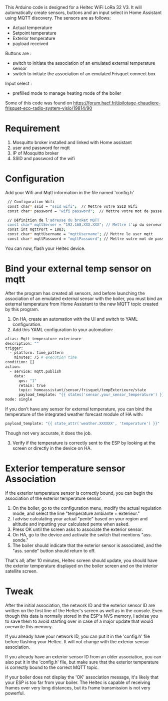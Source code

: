 This Arduino code is designed for a Heltec WiFi LoRa 32 V3. It will automatically create sensors, buttons and an input select in Home Assistant using MQTT discovery. The sensors are as follows:

- Actual temperature
- Setpoint temperature
- Exterior temperature
- payload received
  
Buttons are :

- switch to initiate the association of an emulated external temperature sensor
- switch to initiate the association of an emulated Frisquet connect box

Input select :

- prefilled mode to manage heating mode of the boiler

Some of this code was found on https://forum.hacf.fr/t/pilotage-chaudiere-frisquet-eco-radio-system-visio/19814/90
 
# Requirement

1. Mosquitto broker installed and linked with Home assistant
2. user and password for mqtt 
3. IP of Mosquitto broker
4. SSID and password of the wifi

# Configuration

Add your Wifi and Mqtt information in the file named 'config.h'
```bash
 // Configuration Wifi
 const char* ssid = "ssid wifi";  // Mettre votre SSID Wifi
 const char* password = "wifi password";  // Mettre votre mot de passe Wifi

 // Définition de l'adresse du broket MQTT
 const char* mqttServer = "192.168.XXX.XXX"; // Mettre l'ip du serveur mqtt
 const int mqttPort = 1883;
 const char* mqttUsername = "mqttUsername"; // Mettre le user mqtt
 const char* mqttPassword = "mqttPassword"; // Mettre votre mot de passe mqtt
```
You can now, flash your Heltec device.

# Bind your external temp sensor on mqtt

After the program has created all sensors, and before launching the association of an emulated external sensor with the boiler, you must bind an external temperature from Home Assistant to the new MQTT topic created by this program.

1. On HA, create an automation with the UI and switch to YAML configuration.
2. Add this YAML configuration to your automation:
```bash
alias: Mqtt temperature exterieure
description: ""
trigger:
  - platform: time_pattern
    minutes: /5 # execution time
condition: []
action:
  - service: mqtt.publish
    data:
      qos: "1"
      retain: true
      topic: homeassistant/sensor/frisquet/tempExterieure/state
      payload_template: "{{ states('sensor.your_sensor_temperature') }}" # add the sensor name
mode: single
```
If you don't have any sensor for external temperature, you can bind the temperature of the integrated weather forecast module of HA with:
```bash
payload_template: "{{ state_attr('weather.XXXXXX', 'temperature') }}"
```
Though not very accurate, it does the job.

3. Verify if the temperature is correctly sent to the ESP by looking at the screen or directly in the device on HA.

# Exterior temperature sensor Association

If the exterior temperature sensor is correctly bound, you can begin the association of the exterior temperature sensor.

1. On the boiler, go to the configuration menu, modify the actual regulation mode, and select the line "temperature ambiante + exterieur."
2. I advise calculating your actual "pente" based on your region and altitude and inputting your calculated pente when asked.
3. Press OK until the screen asks to associate the exterior sensor.
4. On HA, go to the device and activate the switch that mentions "ass. sonde."
5. The boiler should indicate that the exterior sensor is associated, and the "ass. sonde" button should return to off.

That's all; after 10 minutes, Heltec screen should update, you should have the exterior temperature displayed on the boiler screen and on the interior satellite screen.

# Tweak
After the initial association, the network ID and the exterior sensor ID are written on the first line of the Heltec's screen as well as in the console. Even though this data is normally stored in the ESP's NVS memory, I advise you to save them to avoid starting over in case of a major update that would overwrite this memory.

If you already have your network ID, you can put it in the 'config.h' file before flashing your Heltec. It will not change with the exterior sensor association.

If you already have an exterior sensor ID from an older association, you can also put it in the 'config.h' file, but make sure that the exterior temperature is correctly bound to the correct MQTT topic.

If your boiler does not display the 'OK' association message, it's likely that your ESP is too far from your boiler. The Heltec is capable of receiving frames over very long distances, but its frame transmission is not very powerful.
